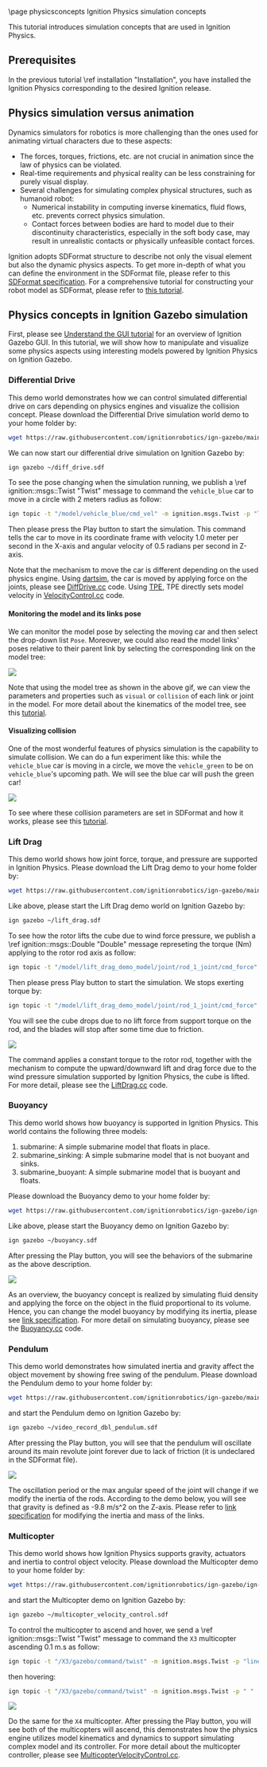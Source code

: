 \page physicsconcepts Ignition Physics simulation concepts

This tutorial introduces simulation concepts that are used in Ignition Physics.

## Prerequisites

In the previous tutorial \ref installation "Installation", you have installed
the Ignition Physics corresponding to the desired Ignition release.

## Physics simulation versus animation

Dynamics simulators for robotics is more challenging than the ones used for
animating virtual characters due to these aspects:
- The forces, torques, frictions, etc. are not crucial in animation since the
law of physics can be violated.
- Real-time requirements and physical reality can be less constraining for
purely visual display.
- Several challenges for simulating complex physical structures, such as
humanoid robot:
  - Numerical instability in computing inverse kinematics, fluid flows, etc.
    prevents correct physics simulation.
  - Contact forces between bodies are hard to model due to their discontinuity
    characteristics, especially in the soft body case, may result in unrealistic
    contacts or physically unfeasible contact forces.

Ignition adopts SDFormat structure to describe not only the visual element but
also the dynamic physics aspects. To get more in-depth of what you can define
the environment in the SDFormat file, please refer to this
[SDFormat specification](http://sdformat.org/spec?ver=1.7&elem=sdf).
For a comprehensive tutorial for constructing your robot model as SDFormat,
please refer to [this tutorial](https://ignitionrobotics.org/docs/dome/building_robot).


## Physics concepts in Ignition Gazebo simulation

First, please see [Understand the GUI tutorial](https://ignitionrobotics.org/docs/dome/gui)
for an overview of Ignition Gazebo GUI. In this tutorial, we will show how to
manipulate and visualize some physics aspects using interesting
models powered by Ignition Physics on Ignition Gazebo.

### Differential Drive

This demo world demonstrates how we can control simulated differential drive on
cars depending on physics engines and visualize the collision concept. Please
download the Differential Drive simulation world demo to your home folder by:

```bash
wget https://raw.githubusercontent.com/ignitionrobotics/ign-gazebo/main/examples/worlds/diff_drive.sdf -P ~
```

We can now start our differential drive simulation on Ignition Gazebo by:

```bash
ign gazebo ~/diff_drive.sdf
```

To see the pose changing when the simulation running, we publish a
\ref ignition::msgs::Twist "Twist" message to command the `vehicle_blue` car to
move in a circle with 2 meters radius as follow:

```bash
ign topic -t "/model/vehicle_blue/cmd_vel" -m ignition.msgs.Twist -p "linear: {x: 1.0}, angular: {z: 0.5}"
```

Then please press the Play button to start the simulation.
This command tells the car to move in its coordinate frame with velocity
1.0 meter per second in the X-axis and angular velocity of 0.5 radians per
second in Z-axis.

Note that the mechanism to move the car is different depending on the used physics
engine. Using [dartsim](https://github.com/ignitionrobotics/ign-physics/tree/master/dartsim),
the car is moved by applying force on the joints, please see [DiffDrive.cc](https://github.com/ignitionrobotics/ign-gazebo/blob/ign-gazebo4/src/systems/diff_drive/DiffDrive.cc#L333) code.
Using [TPE](https://github.com/ignitionrobotics/ign-physics/tree/main/tpe),
TPE directly sets model velocity in [VelocityControl.cc](https://github.com/ignitionrobotics/ign-gazebo/blob/ign-gazebo4/src/systems/velocity_control/VelocityControl.cc#L117) code.

#### Monitoring the model and its links pose

We can monitor the model pose by selecting the moving car and then
select the drop-down list `Pose`. Moreover, we could also read the model
links' poses relative to their parent link by selecting the
corresponding link on the model tree:

<img src="https://user-images.githubusercontent.com/18066876/97189395-d45ef380-17a4-11eb-9c29-cf33b5b184c4.gif"/>

Note that using the model tree as shown in the above gif, we can view the
parameters and properties such as `visual` or `collision` of each link or joint
in the model. For more detail about the kinematics of the model tree, see this
[tutorial](http://sdformat.org/tutorials?tut=spec_model_kinematics&cat=specification&).

#### Visualizing collision

One of the most wonderful features of physics simulation is the capability to
simulate collision. We can do a fun experiment like this: while the `vehicle_blue`
car is moving in a circle, we move the `vehicle_green` to be on `vehicle_blue`'s
upcoming path. We will see the blue car will push the green car!

<img src="https://user-images.githubusercontent.com/18066876/97190565-28b6a300-17a6-11eb-9ed5-0d6d50c15ad4.gif"/>

To see where these collision parameters are set in SDFormat and how it works,
please see this [tutorial](http://sdformat.org/tutorials?tut=spec_shapes&cat=specification&).

### Lift Drag

This demo world shows how joint force, torque, and pressure are supported in
Ignition Physics. Please download the Lift Drag demo to your home folder by:

```bash
wget https://raw.githubusercontent.com/ignitionrobotics/ign-gazebo/main/examples/worlds/lift_drag.sdf -P ~
```

Like above, please start the Lift Drag demo world on Ignition Gazebo by:

```bash
ign gazebo ~/lift_drag.sdf
```

To see how the rotor lifts the cube due to wind force pressure, we publish a
\ref ignition::msgs::Double "Double" message represeting the torque (Nm) applying to
the rotor rod axis as follow:

```bash
ign topic -t "/model/lift_drag_demo_model/joint/rod_1_joint/cmd_force" -m ignition.msgs.Double  -p "data: 0.7"
```

Then please press Play button to start the simulation. We stops exerting torque by:

```bash
ign topic -t "/model/lift_drag_demo_model/joint/rod_1_joint/cmd_force" -m ignition.msgs.Double  -p "data: 0.0"
```

You will see the cube drops due to no lift force from support torque on the rod,
and the blades will stop after some time due to friction.

<img src="https://user-images.githubusercontent.com/18066876/99107715-8d675f80-25e6-11eb-91f3-90f83bbc93e9.gif"/>

The command applies a constant torque to the rotor rod, together with
the mechanism to compute the upward/downward lift and drag force due to the
wind pressure simulation supported by Ignition Physics, the cube is lifted.
For more detail, please see the [LiftDrag.cc](https://github.com/ignitionrobotics/ign-gazebo/blob/ign-gazebo4/src/systems/lift_drag/LiftDrag.cc)
code.

### Buoyancy

This demo world shows how buoyancy is supported in Ignition Physics. This world
contains the following three models:

  1. submarine: A simple submarine model that floats in place.
  2. submarine_sinking: A simple submarine model that is not buoyant and sinks.
  3. submarine_buoyant: A simple submarine model that is buoyant and floats.

Please download the Buoyancy demo to your home folder by:

```bash
wget https://raw.githubusercontent.com/ignitionrobotics/ign-gazebo/ign-gazebo4/examples/worlds/buoyancy.sdf -P ~
```

Like above, please start the Buoyancy demo on Ignition Gazebo by:

```bash
ign gazebo ~/buoyancy.sdf
```

After pressing the Play button, you will see the behaviors of the submarine as
the above description.

<img src="https://user-images.githubusercontent.com/18066876/99107675-7c1e5300-25e6-11eb-9b6c-2745c894c1ba.gif"/>

As an overview, the buoyancy concept is realized by
simulating fluid density and applying the force on the object in the fluid
proportional to its volume. Hence, you can change the model buoyancy by modifying its
inertia, please see [link specification](http://sdformat.org/spec?ver=1.7&elem=link).
For more detail on simulating buoyancy, please see the
[Buoyancy.cc](https://github.com/ignitionrobotics/ign-gazebo/blob/ign-gazebo4/src/systems/buoyancy/Buoyancy.cc)
code.

### Pendulum

This demo world demonstrates how simulated inertia and gravity affect the object
movement by showing free swing of the pendulum. Please download the
Pendulum demo to your home folder by:

```bash
wget https://raw.githubusercontent.com/ignitionrobotics/ign-gazebo/main/examples/worlds/video_record_dbl_pendulum.sdf -P ~
```

and start the Pendulum demo on Ignition Gazebo by:

```bash
ign gazebo ~/video_record_dbl_pendulum.sdf
```

After pressing the Play button, you will see that the pendulum will oscillate around
its main revolute joint forever due to lack of friction (it is undeclared in the
SDFormat file).

<img src="https://user-images.githubusercontent.com/18066876/99107609-69a41980-25e6-11eb-8792-7c348e07b4c0.gif"/>

The oscillation period or the max angular speed of the joint
will change if we modify the inertia of the rods. According to the demo below,
you will see that gravity is defined as -9.8 m/s^2 on the Z-axis. Please refer to
[link specification](http://sdformat.org/spec?ver=1.7&elem=link) for modifying
the inertia and mass of the links.

### Multicopter

This demo world shows how Ignition Physics supports gravity, actuators and
inertia to control object velocity.
Please download the Multicopter demo to your home folder by:

```bash
wget https://raw.githubusercontent.com/ignitionrobotics/ign-gazebo/ign-gazebo4/examples/worlds/multicopter_velocity_control.sdf -P ~
```

and start the Multicopter demo on Ignition Gazebo by:

```bash
ign gazebo ~/multicopter_velocity_control.sdf
```

To control the multicopter to ascend and hover, we send a
\ref ignition::msgs::Twist "Twist" message to command the `X3` multicopter
ascending 0.1 m.s as follow:

```bash
ign topic -t "/X3/gazebo/command/twist" -m ignition.msgs.Twist -p "linear: {x:0 y: 0 z: 0.1} angular {z: 0}"
```

then hovering:

```bash
ign topic -t "/X3/gazebo/command/twist" -m ignition.msgs.Twist -p " "
```

<img src="https://user-images.githubusercontent.com/18066876/99107458-2f3a7c80-25e6-11eb-8cff-40fbc1036d1f.gif"/>

Do the same for the `X4` multicopter. After pressing the Play button, you will see
both of the multicopters will ascend, this demonstrates how the physics engine
utilizes model kinematics and dynamics to support simulating complex model and
its controller. For more detail about the multicopter controller, please see
[MulticopterVelocityControl.cc](https://github.com/ignitionrobotics/ign-gazebo/blob/ign-gazebo4/src/systems/multicopter_control/MulticopterVelocityControl.cc).
